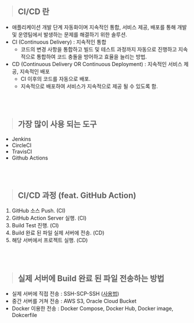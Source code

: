 > ## CI/CD 란

- 애플리케이션 개발 단계 자동화이며 지속적인 통합, 서비스 제공, 배포를 통해 개발 및 운영팀에서 발생하는 문제를 해결하기 위한 솔루션.
- CI (Continuous Delivery) : 지속적인 통합
  - 코드의 변경 사항을 통합하고 빌드 및 테스트 과정까지 자동으로 진행하고 지속적으로 통합하여 코드 충돌을 방어하고 효율을 늘리는 방법.
- CD (Continuous Delivery OR Continuous Deployment) : 지속적인 서비스 제공, 지속적인 배포
  - CI 이후의 코드를 자동으로 배포.
  - 지속적으로 배포하여 서비스가 지속적으로 제공 될 수 있도록 함.

<br/>
<br/>

> ## 가장 많이 사용 되는 도구

- Jenkins
- CircleCI
- TravisCI
- Github Actions

<br/>
<br/>

> ## CI/CD 과정 (feat. GitHub Action)

1. GitHub 소스 Push. (CI)
2. GitHub Action Server 실행. (CI)
3. Build Test 진행. (CI)
4. Build 완료 된 파일 실제 서버에 전송. (CD)
5. 해당 서버에서 프로젝트 실행. (CD)

<br/>
<br/>

> ## 실제 서버에 Build 완료 된 파일 전송하는 방법

- 실제 서버에 직접 전송 : SSH-SCP-SSH ([사용법](https://github.com/away0419/Study-2023/tree/main/Linux/Ubuntu/#명령어))
- 중간 서버를 거쳐 전송 : AWS S3, Oracle Cloud Bucket
- Docker 이용한 전송 : Docker Compose, Docker Hub, Docker image, Dokcerfile
